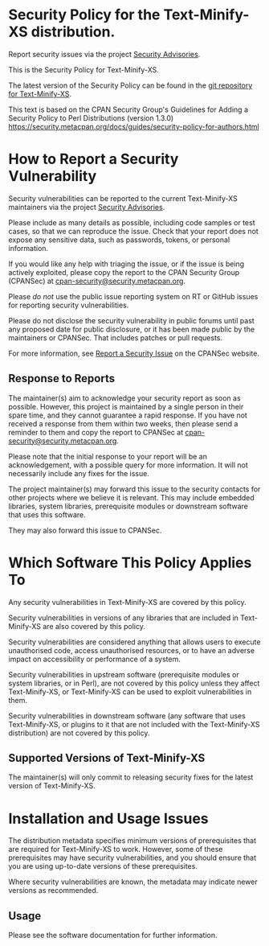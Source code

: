 # Security Policy for the Text-Minify-XS distribution.

Report security issues via the project
[Security Advisories](https://github.com/robrwo/Text-Minify-XS/security/advisories).

This is the Security Policy for Text-Minify-XS.

The latest version of the Security Policy can be found in the
[git repository for Text-Minify-XS](https://github.com/robrwo/Text-Minify-XS).

This text is based on the CPAN Security Group's Guidelines for Adding
a Security Policy to Perl Distributions (version 1.3.0)
https://security.metacpan.org/docs/guides/security-policy-for-authors.html

# How to Report a Security Vulnerability

Security vulnerabilities can be reported to the current Text-Minify-XS
maintainers via the project
[Security Advisories](https://github.com/robrwo/Text-Minify-XS/security/advisories).

Please include as many details as possible, including code samples
or test cases, so that we can reproduce the issue.  Check that your
report does not expose any sensitive data, such as passwords,
tokens, or personal information.

If you would like any help with triaging the issue, or if the issue
is being actively exploited, please copy the report to the CPAN
Security Group (CPANSec) at <cpan-security@security.metacpan.org>.

Please *do not* use the public issue reporting system on RT or
GitHub issues for reporting security vulnerabilities.

Please do not disclose the security vulnerability in public forums
until past any proposed date for public disclosure, or it has been
made public by the maintainers or CPANSec.  That includes patches or
pull requests.

For more information, see
[Report a Security Issue](https://security.metacpan.org/docs/report.html)
on the CPANSec website.

## Response to Reports

The maintainer(s) aim to acknowledge your security report as soon as
possible.  However, this project is maintained by a single person in
their spare time, and they cannot guarantee a rapid response.  If you
have not received a response from them within two weeks, then
please send a reminder to them and copy the report to CPANSec at
<cpan-security@security.metacpan.org>.

Please note that the initial response to your report will be an
acknowledgement, with a possible query for more information.  It
will not necessarily include any fixes for the issue.

The project maintainer(s) may forward this issue to the security
contacts for other projects where we believe it is relevant.  This
may include embedded libraries, system libraries, prerequisite
modules or downstream software that uses this software.

They may also forward this issue to CPANSec.

# Which Software This Policy Applies To

Any security vulnerabilities in Text-Minify-XS are covered by this policy.

Security vulnerabilities in versions of any libraries that are
included in Text-Minify-XS are also covered by this policy.

Security vulnerabilities are considered anything that allows users
to execute unauthorised code, access unauthorised resources, or to
have an adverse impact on accessibility or performance of a system.

Security vulnerabilities in upstream software (prerequisite modules
or system libraries, or in Perl), are not covered by this policy
unless they affect Text-Minify-XS, or Text-Minify-XS can
be used to exploit vulnerabilities in them.

Security vulnerabilities in downstream software (any software that
uses Text-Minify-XS, or plugins to it that are not included with the
Text-Minify-XS distribution) are not covered by this policy.

## Supported Versions of Text-Minify-XS

The maintainer(s) will only commit to releasing security fixes for
the latest version of Text-Minify-XS.

# Installation and Usage Issues

The distribution metadata specifies minimum versions of
prerequisites that are required for Text-Minify-XS to work.  However, some
of these prerequisites may have security vulnerabilities, and you
should ensure that you are using up-to-date versions of these
prerequisites.

Where security vulnerabilities are known, the metadata may indicate
newer versions as recommended.

## Usage

Please see the software documentation for further information.
